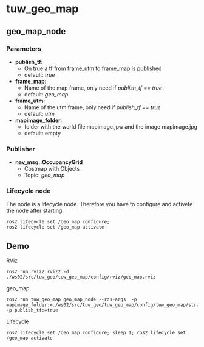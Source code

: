 
# tuw_geo_map
## geo_map_node
### Parameters
* __publish_tf__: 
  * On true a tf from frame_utm to frame_map is published
  * default: *true*
* __frame_map__: 
  * Name of the map frame, only need if *publish_tf == true*
  * default: *geo_map*
* __frame_utm__: 
  * Name of the utm frame, only need if *publish_tf == true*
  * default: *utm*
* __mapimage_folder__: 
  * folder with the world file mapimage.jpw and the image mapimage.jpg
  * default: empty
### Publisher
* __nav_msg::OccupancyGrid__
  * Costmap with Objects 
  * Topic: *geo_map*
### Lifecycle node
The node is a lifecycle node. Therefore you have to configure and activete the node after starting.
```
ros2 lifecycle set /geo_map configure; 
ros2 lifecycle set /geo_map activate
```
## Demo
RViz
```
ros2 run rviz2 rviz2 -d ./ws02/src/tuw_geo/tuw_geo_map/config/rviz/geo_map.rviz
```

geo_map 
```
ros2 run tuw_geo_map geo_map_node --ros-args  -p mapimage_folder:=./ws02/src/tuw_geo/tuw_geo_map/config/tuw_geo_map/straden/ -p publish_tf:=true
```

Lifecycle
```
ros2 lifecycle set /geo_map configure; sleep 1; ros2 lifecycle set /geo_map activate
```
